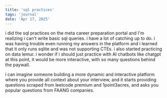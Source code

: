 ```yaml
---
title: 'sql practices'
tags: 'journal'
date: 'Apr 17, 2025'
---
```


i did the sql practices on the meta career preparation portal and I'm realizing i can't write basic sql queries. i have a lot of catching up to do. i was having trouble even running my answers in the platform and i learned that it only runs sqlite and was not supporting CTEs. i also started practicing on data lemur. i wonder if i should just practice with AI chatbots like chatgpt at this point, it would be more interactive, with so many questions behind the paywall.

i can imagine someone building a more dynamic and interactive platform where you provide all context about your interview, and it starts providing questions scraped from leetcode premium and 1point3acres, and asks you popular questions from FAANG companies.
